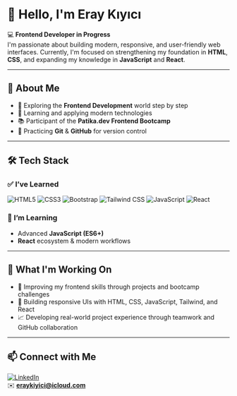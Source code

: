 # 👋 Hello, I'm **Eray Kıyıcı**

💻 **Frontend Developer in Progress**  
I'm passionate about building modern, responsive, and user-friendly web interfaces. Currently, I'm focused on strengthening my foundation in **HTML**, **CSS**, and expanding my knowledge in **JavaScript** and **React**.

---

## 🧠 About Me

- 🚀 Exploring the **Frontend Development** world step by step  
- 🌱 Learning and applying modern technologies  
- 📚 Participant of the **Patika.dev Frontend Bootcamp**  
- 🧰 Practicing **Git** & **GitHub** for version control

---

## 🛠️ Tech Stack

### ✅ I’ve Learned
![HTML5](https://img.shields.io/badge/HTML5-E34F26?logo=html5&logoColor=white&style=for-the-badge)
![CSS3](https://img.shields.io/badge/CSS3-1572B6?logo=css3&logoColor=white&style=for-the-badge)
![Bootstrap](https://img.shields.io/badge/Bootstrap-7952B3?logo=bootstrap&logoColor=white&style=for-the-badge)
![Tailwind CSS](https://img.shields.io/badge/Tailwind_CSS-38B2AC?logo=tailwind-css&logoColor=white&style=for-the-badge)
![JavaScript](https://img.shields.io/badge/JavaScript-F7DF1E?logo=javascript&logoColor=black&style=for-the-badge)
![React](https://img.shields.io/badge/React-20232A?logo=react&logoColor=61DAFB&style=for-the-badge)

### 🌟 I’m Learning
- Advanced **JavaScript (ES6+)**  
- **React** ecosystem & modern workflows

---

## 📌 What I'm Working On

- 🧠 Improving my frontend skills through projects and bootcamp challenges  
- 🧪 Building responsive UIs with HTML, CSS, JavaScript, Tailwind, and React  
- 📈 Developing real-world project experience through teamwork and GitHub collaboration

---

## 📫 Connect with Me

[![LinkedIn](https://img.shields.io/badge/LinkedIn-0A66C2?logo=linkedin&logoColor=white&style=for-the-badge)](https://www.linkedin.com/in/eraykiyici/)  
✉️ **eraykiyici@icloud.com**

